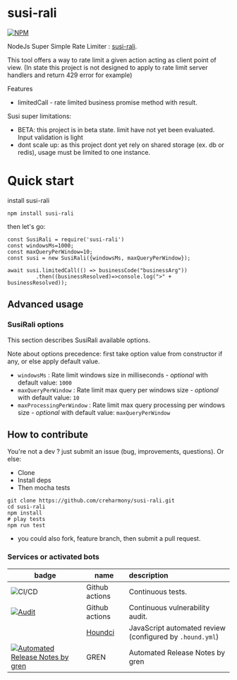 # susi-rali

[![NPM](https://nodei.co/npm/susi-rali.png?compact=true)](https://npmjs.org/package/susi-rali)

NodeJs Super Simple Rate Limiter : [susi-rali](https://npmjs.org/package/susi-rali).

This tool offers a way to rate limit a given action acting as client point of view. 
(In state this project is not designed to apply to rate limit server handlers and return 429 error for example) 

Features

- limitedCall - rate limited business promise method with result.

Susi super limitations:
- BETA: this project is in beta state. limit have not yet been evaluated. Input validation is light
- dont scale up: as this project dont yet rely on shared storage (ex. db or redis), usage must be limited to one instance.

# Quick start

install susi-rali

```
npm install susi-rali
```

then let's go:
```
const SusiRali = require('susi-rali')
const windowsMs=1000;
const maxQueryPerWindow=10;
const susi = new SusiRali({windowsMs, maxQueryPerWindow});

await susi.limitedCall(() => businessCode("businessArg"))
         .then((businessResolved)=>console.log(">" + businessResolved));
```


## Advanced usage


### SusiRali options
This section describes SusiRali available options.

Note about options precedence: first take option value from constructor if any,
or else apply default value.

- `windowsMs`         : Rate limit windows size in milliseconds - *optional* with default value: `1000`
- `maxQueryPerWindow` : Rate limit max query per windows size - *optional* with default value: `10`
- `maxProcessingPerWindow` : Rate limit max query processing per windows size - *optional* with default value: `maxQueryPerWindow`

## How to contribute
You're not a dev ? just submit an issue (bug, improvements, questions). Or else:
* Clone
* Install deps
* Then mocha tests
```
git clone https://github.com/creharmony/susi-rali.git
cd susi-rali
npm install
# play tests
npm run test
```
* you could also fork, feature branch, then submit a pull request.

### Services or activated bots

| badge  | name   | description  |
|--------|-------|:--------|
| ![CI/CD](https://github.com/creharmony/susi-rali/workflows/susi_rali_ci/badge.svg) |Github actions|Continuous tests.
| [![Audit](https://github.com/creharmony/susi-rali/actions/workflows/audit.yml/badge.svg)](https://github.com/creharmony/susi-rali/actions/workflows/audit.yml) |Github actions|Continuous vulnerability audit.
|  |[Houndci](https://houndci.com/)|JavaScript  automated review (configured by `.hound.yml`)|
|[![Automated Release Notes by gren](https://img.shields.io/badge/%F0%9F%A4%96-release%20notes-00B2EE.svg)](https://github-tools.github.io/github-release-notes/)| GREN |Automated Release Notes by gren|
<!-- 
| [![Automated Release Notes by gren](https://img.shields.io/badge/%F0%9F%A4%96-release%20notes-00B2EE.svg)](https://github-tools.github.io/github-release-notes/)|[gren](https://github.com/github-tools/github-release-notes)|[Release notes](https://github.com/creharmony/susi-rali/releases) automation|
-->
